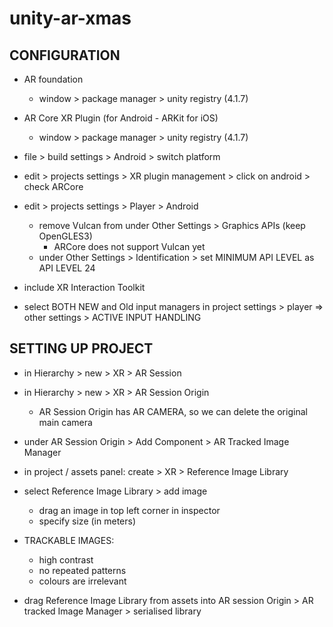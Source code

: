 # unity-ar-xmas

## CONFIGURATION
* AR foundation 
	* window > package manager > unity registry (4.1.7)
* AR Core XR Plugin (for Android - ARKit for iOS)
	* window > package manager > unity registry (4.1.7)

* file > build settings > Android > switch platform

* edit > projects settings > XR plugin management > click on android > check ARCore

* edit > projects settings > Player > Android
	* remove Vulcan from under Other Settings > Graphics APIs (keep OpenGLES3)
		* ARCore does not support Vulcan yet
	* under Other Settings > Identification > set MINIMUM API LEVEL as 	API LEVEL 24
* include XR Interaction Toolkit
* select BOTH NEW and Old input managers in 
	project settings > player => other settings > ACTIVE INPUT HANDLING 

## SETTING UP PROJECT	
* in Hierarchy > new > XR > AR Session 
* in Hierarchy > new > XR > AR Session Origin
	* AR Session Origin has AR CAMERA, so we can delete the original main camera
	
* under AR Session Origin > Add Component > AR Tracked Image Manager	

* in project / assets panel: create > XR > Reference Image Library

* select Reference Image Library > add image 
	* drag an image in top left corner in inspector
	* specify size (in meters)
	
* TRACKABLE IMAGES:
	* high contrast
	* no repeated patterns
	* colours are irrelevant
	
* drag Reference Image Library from assets into
	AR session Origin > AR tracked Image Manager > serialised library	